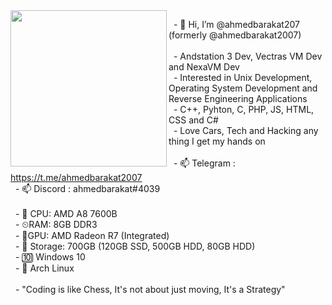 <center>

<img align='left' src="https://github.com/user-attachments/assets/71db8451-ed9d-499b-aae6-e059a3d53677" width="250" margin="20px">


</center>

&nbsp;&nbsp;- 👋 Hi, I’m @ahmedbarakat207 (formerly @ahmedbarakat2007)<br><br>
&nbsp;&nbsp;- Andstation 3 Dev, Vectras VM Dev and NexaVM Dev<br>
&nbsp;&nbsp;- Interested in Unix Development, Operating System Development and Reverse Engineering Applications<br>
&nbsp;&nbsp;- C++, Pyhton, C, PHP, JS, HTML, CSS and C#<br>
&nbsp;&nbsp;- Love Cars, Tech and Hacking any thing I get my hands on<br><br>
&nbsp;&nbsp;- 📫 Telegram : https://t.me/ahmedbarakat2007<br>
&nbsp;&nbsp;- 📫 Discord : ahmedbarakat#4039<br><br>
&nbsp;&nbsp;- 🔲 CPU: AMD A8 7600B<br>
&nbsp;&nbsp;- ⏲RAM: 8GB DDR3<br>
&nbsp;&nbsp;- 🔲GPU: AMD Radeon R7 (Integrated)<br>
&nbsp;&nbsp;- 💾 Storage: 700GB (120GB SSD, 500GB HDD, 80GB HDD)<br>
&nbsp;&nbsp;- 🔟 Windows 10<br>
&nbsp;&nbsp;- 🐧 Arch Linux<br><br>
&nbsp;&nbsp;- "Coding is like Chess, It's not about just moving, It's a Strategy"<br>

